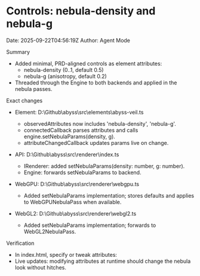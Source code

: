 # Controls: nebula-density and nebula-g

Date: 2025-09-22T04:56:19Z
Author: Agent Mode

Summary
- Added minimal, PRD-aligned controls as element attributes:
  - nebula-density (0..1, default 0.5)
  - nebula-g (anisotropy, default 0.2)
- Threaded through the Engine to both backends and applied in the nebula passes.

Exact changes
- Element: D:\Github\abyss\src\elements\abyss-veil.ts
  - observedAttributes now includes 'nebula-density', 'nebula-g'.
  - connectedCallback parses attributes and calls engine.setNebulaParams(density, g).
  - attributeChangedCallback updates params live on change.

- API: D:\Github\abyss\src\renderer\index.ts
  - IRenderer: added setNebulaParams(density: number, g: number).
  - Engine: forwards setNebulaParams to backend.

- WebGPU: D:\Github\abyss\src\renderer\webgpu.ts
  - Added setNebulaParams implementation; stores defaults and applies to WebGPUNebulaPass when available.

- WebGL2: D:\Github\abyss\src\renderer\webgl2.ts
  - Added setNebulaParams implementation; forwards to WebGL2NebulaPass.

Verification
- In index.html, specify or tweak attributes:
  <abyss-veil class="stage" preset="glass" quality="auto" nebula-density="0.6" nebula-g="0.1"></abyss-veil>
- Live updates: modifying attributes at runtime should change the nebula look without hitches.
